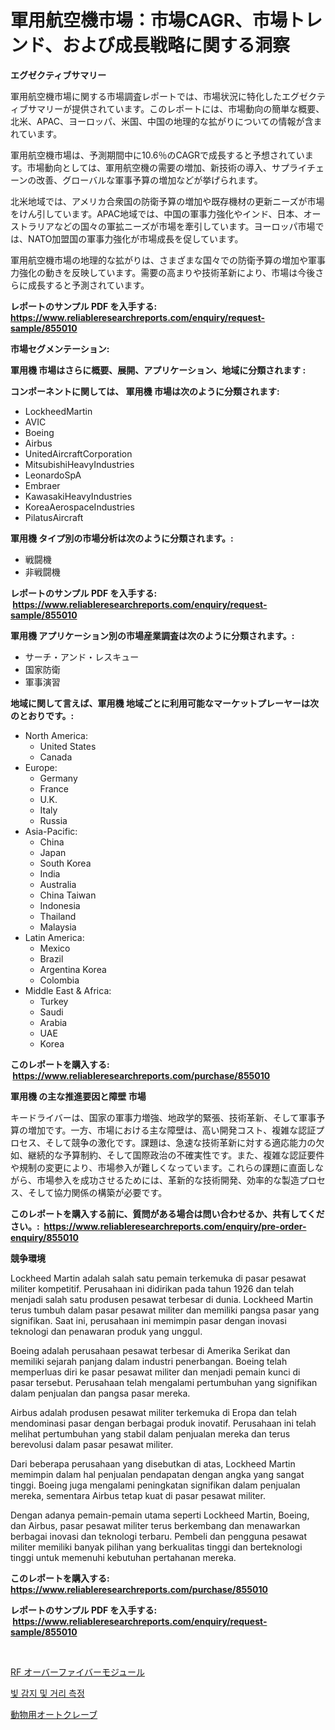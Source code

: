 <p><h1>軍用航空機市場：市場CAGR、市場トレンド、および成長戦略に関する洞察</h1></p><p><strong>エグゼクティブサマリー</strong></p>
<p><p>軍用航空機市場に関する市場調査レポートでは、市場状況に特化したエグゼクティブサマリーが提供されています。このレポートには、市場動向の簡単な概要、北米、APAC、ヨーロッパ、米国、中国の地理的な拡がりについての情報が含まれています。</p><p>軍用航空機市場は、予測期間中に10.6％のCAGRで成長すると予想されています。市場動向としては、軍用航空機の需要の増加、新技術の導入、サプライチェーンの改善、グローバルな軍事予算の増加などが挙げられます。</p><p>北米地域では、アメリカ合衆国の防衛予算の増加や既存機材の更新ニーズが市場をけん引しています。APAC地域では、中国の軍事力強化やインド、日本、オーストラリアなどの国々の軍拡ニーズが市場を牽引しています。ヨーロッパ市場では、NATO加盟国の軍事力強化が市場成長を促しています。</p><p>軍用航空機市場の地理的な拡がりは、さまざまな国々での防衛予算の増加や軍事力強化の動きを反映しています。需要の高まりや技術革新により、市場は今後さらに成長すると予測されています。</p></p>
<p><strong>レポートのサンプル PDF を入手する: <a href="https://www.reliableresearchreports.com/enquiry/request-sample/855010">https://www.reliableresearchreports.com/enquiry/request-sample/855010</a></strong></p>
<p><strong>市場セグメンテーション:</strong></p>
<p><strong> 軍用機 市場はさらに概要、展開、アプリケーション、地域に分類されます :</strong></p>
<p><strong>コンポーネントに関しては、 軍用機 市場は次のように分類されます: &nbsp;</strong></p>
<p><ul><li>LockheedMartin</li><li>AVIC</li><li>Boeing</li><li>Airbus</li><li>UnitedAircraftCorporation</li><li>MitsubishiHeavyIndustries</li><li>LeonardoSpA</li><li>Embraer</li><li>KawasakiHeavyIndustries</li><li>KoreaAerospaceIndustries</li><li>PilatusAircraft</li></ul></p>
<p><strong> 軍用機 タイプ別の市場分析は次のように分類されます。:</strong></p>
<p><ul><li>戦闘機</li><li>非戦闘機</li></ul></p>
<p><strong>レポートのサンプル PDF を入手する: &nbsp;<a href="https://www.reliableresearchreports.com/enquiry/request-sample/855010">https://www.reliableresearchreports.com/enquiry/request-sample/855010</a></strong></p>
<p><strong> 軍用機 アプリケーション別の市場産業調査は次のように分類されます。:</strong></p>
<p><ul><li>サーチ・アンド・レスキュー</li><li>国家防衛</li><li>軍事演習</li></ul></p>
<p><strong>地域に関して言えば、軍用機 地域ごとに利用可能なマーケットプレーヤーは次のとおりです。:</strong></p>
<p><ul>
    <li>
        North America:
        <ul>
            <li>United States</li>
            <li>Canada</li>
        </ul>
    </li>
    <li>
        Europe:
        <ul>
            <li>Germany</li>
            <li>France</li>
            <li>U.K.</li>
            <li>Italy</li>
            <li>Russia</li>
        </ul>
    </li>
    <li>
        Asia-Pacific:
        <ul>
            <li>China</li>
            <li>Japan</li>
            <li>South Korea</li>
            <li>India</li>
            <li>Australia</li>
            <li>China Taiwan</li>
            <li>Indonesia</li>
            <li>Thailand</li>
            <li>Malaysia</li>
        </ul>
    </li>
    <li>
        Latin America:
        <ul>
            <li>Mexico</li>
            <li>Brazil</li>
            <li>Argentina Korea</li>
            <li>Colombia</li>
        </ul>
    </li>
    <li>
        Middle East & Africa:
        <ul>
            <li>Turkey</li>
            <li>Saudi</li>
            <li>Arabia</li>
            <li>UAE</li>
            <li>Korea</li>
        </ul>
    </li>
    </ul></p>
<p><strong>このレポートを購入する: &nbsp;<a href="https://www.reliableresearchreports.com/purchase/855010">https://www.reliableresearchreports.com/purchase/855010</a></strong></p>
<p><strong>軍用機 の主な推進要因と障壁 市場</strong></p>
<p><p>キードライバーは、国家の軍事力増強、地政学的緊張、技術革新、そして軍事予算の増加です。一方、市場における主な障壁は、高い開発コスト、複雑な認証プロセス、そして競争の激化です。課題は、急速な技術革新に対する適応能力の欠如、継続的な予算制約、そして国際政治の不確実性です。また、複雑な認証要件や規制の変更により、市場参入が難しくなっています。これらの課題に直面しながら、市場参入を成功させるためには、革新的な技術開発、効率的な製造プロセス、そして協力関係の構築が必要です。</p></p>
<p><strong>このレポートを購入する前に、質問がある場合は問い合わせるか、共有してください。:&nbsp; <a href="https://www.reliableresearchreports.com/enquiry/pre-order-enquiry/855010">https://www.reliableresearchreports.com/enquiry/pre-order-enquiry/855010</a></strong></p>
<p><strong>競争環境</strong></p>
<p><p>Lockheed Martin adalah salah satu pemain terkemuka di pasar pesawat militer kompetitif. Perusahaan ini didirikan pada tahun 1926 dan telah menjadi salah satu produsen pesawat terbesar di dunia. Lockheed Martin terus tumbuh dalam pasar pesawat militer dan memiliki pangsa pasar yang signifikan. Saat ini, perusahaan ini memimpin pasar dengan inovasi teknologi dan penawaran produk yang unggul.</p><p>Boeing adalah perusahaan pesawat terbesar di Amerika Serikat dan memiliki sejarah panjang dalam industri penerbangan. Boeing telah memperluas diri ke pasar pesawat militer dan menjadi pemain kunci di pasar tersebut. Perusahaan telah mengalami pertumbuhan yang signifikan dalam penjualan dan pangsa pasar mereka.</p><p>Airbus adalah produsen pesawat militer terkemuka di Eropa dan telah mendominasi pasar dengan berbagai produk inovatif. Perusahaan ini telah melihat pertumbuhan yang stabil dalam penjualan mereka dan terus berevolusi dalam pasar pesawat militer.</p><p>Dari beberapa perusahaan yang disebutkan di atas, Lockheed Martin memimpin dalam hal penjualan pendapatan dengan angka yang sangat tinggi. Boeing juga mengalami peningkatan signifikan dalam penjualan mereka, sementara Airbus tetap kuat di pasar pesawat militer.</p><p>Dengan adanya pemain-pemain utama seperti Lockheed Martin, Boeing, dan Airbus, pasar pesawat militer terus berkembang dan menawarkan berbagai inovasi dan teknologi terbaru. Pembeli dan pengguna pesawat militer memiliki banyak pilihan yang berkualitas tinggi dan berteknologi tinggi untuk memenuhi kebutuhan pertahanan mereka.</p></p>
<p><strong>このレポートを購入する: &nbsp; <a href="https://www.reliableresearchreports.com/purchase/855010">https://www.reliableresearchreports.com/purchase/855010</a></strong></p>
<p><strong>レポートのサンプル PDF を入手する: &nbsp;<a href="https://www.reliableresearchreports.com/enquiry/request-sample/855010">https://www.reliableresearchreports.com/enquiry/request-sample/855010</a></strong><strong></strong></p>
<p>&nbsp;</p>
<p><p><a href="https://medium.com/@lillianamurazik2023/rf-over-fiber-modules%E5%B8%82%E5%A0%B4-2031%E5%B9%B4%E3%81%BE%E3%81%A7%E3%81%AE%E6%88%90%E5%8A%9F%E3%81%99%E3%82%8B%E3%83%93%E3%82%B8%E3%83%8D%E3%82%B9%E6%88%A6%E7%95%A5%E3%81%AE%E9%8D%B5-17caee061c90">RF オーバーファイバーモジュール</a></p><p><a href="https://medium.com/@kellylyncyh543964/%EA%B4%91-%EA%B0%90%EC%A7%80-%EB%B0%8F-%EA%B1%B0%EB%A6%AC-%EC%B8%A1%EC%A0%95-%EC%8B%9C%EC%9E%A5-%EC%8B%9C%EC%9E%A5-%EC%A0%90%EC%9C%A0%EC%9C%A8-%EC%8B%9C%EC%9E%A5-%EB%8F%99%ED%96%A5-%EB%B0%8F-%EB%AF%B8%EB%9E%98-%EC%84%B1%EC%9E%A5-%ED%83%90%EC%83%89-e40c4c6926a7">빛 감지 및 거리 측정</a></p><p><a href="https://medium.com/@eunawiegad2023/%E7%8D%A3%E5%8C%BB%E7%94%A8%E3%82%AA%E3%83%BC%E3%83%88%E3%82%AF%E3%83%AC%E3%83%BC%E3%83%96%E3%81%AE%E5%B8%82%E5%A0%B4%E8%AA%BF%E6%9F%BB%E3%83%AC%E3%83%9D%E3%83%BC%E3%83%88-%E3%81%9D%E3%81%AE%E6%AD%B4%E5%8F%B2%E3%81%A82024%E5%B9%B4%E3%81%8B%E3%82%892031%E5%B9%B4%E3%81%BE%E3%81%A7%E3%81%AE%E4%BA%88%E6%B8%AC-fb129cf24a6e">動物用オートクレーブ</a></p></p>